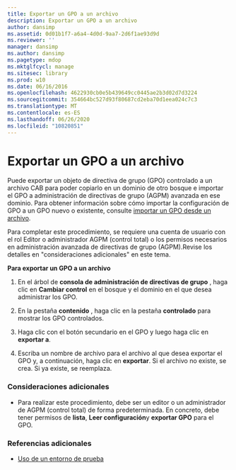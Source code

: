 ```yaml
---
title: Exportar un GPO a un archivo
description: Exportar un GPO a un archivo
author: dansimp
ms.assetid: 0d01b1f7-a6a4-4d0d-9aa7-2d6f1ae93d9d
ms.reviewer: ''
manager: dansimp
ms.author: dansimp
ms.pagetype: mdop
ms.mktglfcycl: manage
ms.sitesec: library
ms.prod: w10
ms.date: 06/16/2016
ms.openlocfilehash: 4622930cb0e5b439649cc0445ae2b3d02d7d3224
ms.sourcegitcommit: 354664bc527d93f80687cd2eba70d1eea024c7c3
ms.translationtype: MT
ms.contentlocale: es-ES
ms.lasthandoff: 06/26/2020
ms.locfileid: "10820851"
---
```

# Exportar un GPO a un archivo


Puede exportar un objeto de directiva de grupo (GPO) controlado a un archivo CAB para poder copiarlo en un dominio de otro bosque e importar el GPO a administración de directivas de grupo (AGPM) avanzada en ese dominio. Para obtener información sobre cómo importar la configuración de GPO a un GPO nuevo o existente, consulte [importar un GPO desde un archivo](import-a-gpo-from-a-file-ed.md).

Para completar este procedimiento, se requiere una cuenta de usuario con el rol Editor o administrador AGPM (control total) o los permisos necesarios en administración avanzada de directivas de grupo (AGPM).Revise los detalles en "consideraciones adicionales" en este tema.

**Para exportar un GPO a un archivo**

1.  En el árbol de **consola de administración de directivas de grupo** , haga clic en **Cambiar control** en el bosque y el dominio en el que desea administrar los GPO.

2.  En la pestaña **contenido** , haga clic en la pestaña **controlado** para mostrar los GPO controlados.

3.  Haga clic con el botón secundario en el GPO y luego haga clic en **exportar a**.

4.  Escriba un nombre de archivo para el archivo al que desea exportar el GPO y, a continuación, haga clic en **exportar**. Si el archivo no existe, se crea. Si ya existe, se reemplaza.

### Consideraciones adicionales

-   Para realizar este procedimiento, debe ser un editor o un administrador de AGPM (control total) de forma predeterminada. En concreto, debe tener permisos de **lista**, **Leer configuración**y **exportar GPO** para el GPO.

### Referencias adicionales

-   [Uso de un entorno de prueba](using-a-test-environment.md)

 

 






